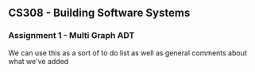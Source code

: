 ## CS308 - Building Software Systems
### Assignment 1 - Multi Graph ADT

We can use this as a sort of to do list as well as general comments about what we've added

